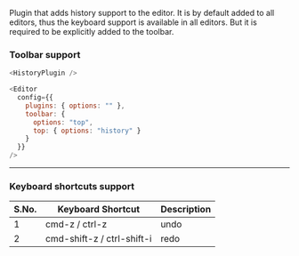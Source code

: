 Plugin that adds history support to the editor. It is by default added to all editors, thus the keyboard support is available in all editors. But it is required to be explicitly added to the toolbar.

### Toolbar support

```js
<HistoryPlugin />
```

```js static
<Editor
  config={{
    plugins: { options: "" },
    toolbar: {
      options: "top",
      top: { options: "history" }
    }
  }}
/>
```

---

### Keyboard shortcuts support

| S.No. | Keyboard Shortcut          | Description |
| ----- | -------------------------- | ----------- |
| 1     | cmd-z / ctrl-z             | undo        |
| 2     | cmd-shift-z / ctrl-shift-i | redo        |
